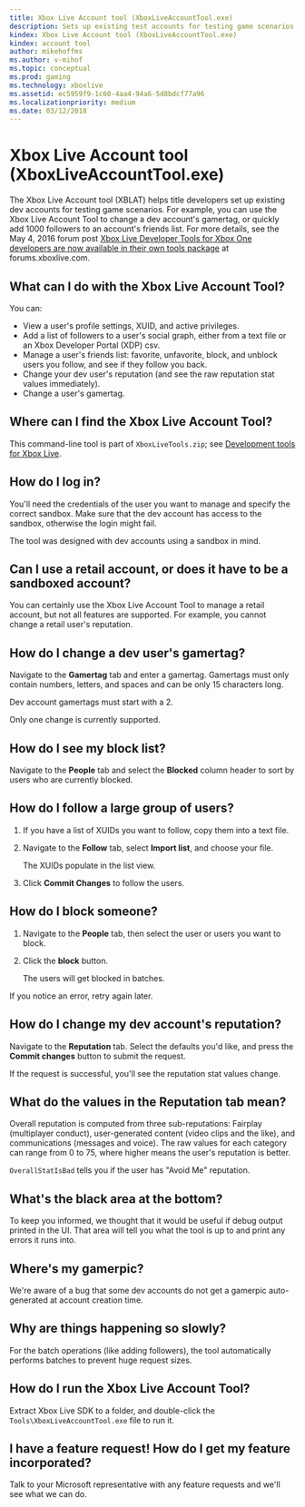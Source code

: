 ```yaml
---
title: Xbox Live Account tool (XboxLiveAccountTool.exe)
description: Sets up existing test accounts for testing game scenarios.
kindex: Xbox Live Account tool (XboxLiveAccountTool.exe)
kindex: account tool
author: mikehoffms
ms.author: v-mihof
ms.topic: conceptual
ms.prod: gaming
ms.technology: xboxlive
ms.assetid: ec5959f9-1c60-4aa4-94a6-5d8bdcf77a96
ms.localizationpriority: medium
ms.date: 03/12/2018
---
```


# Xbox Live Account tool (XboxLiveAccountTool.exe)

<!-- `XboxLiveTools.zip` contains the following "XboxLiveAccountTool-Readme.txt" content. -->
<!-- ## XboxLiveAccountTool (XBLAT) FAQ -->
<!-- ### What is XBLAT? -->

The Xbox Live Account tool (XBLAT) helps title developers set up existing dev accounts for testing game scenarios.
For example, you can use the Xbox Live Account Tool to change a dev account's gamertag, or quickly add 1000 followers to an account's friends list.
For more details, see the May 4, 2016 forum post [Xbox Live Developer Tools for Xbox One developers are now available in their own tools package](https://www.aka.ms/XboxLiveAccountTool) at forums.xboxlive.com.
<!-- The forum post mentions:
* Xbox Live Trace Analyzer
* Xbox Live Account Tool
* Xbox Tournament Tool
* MatchSim -->


## What can I do with the Xbox Live Account Tool?

You can:
*  View a user's profile settings, XUID, and active privileges.
*  Add a list of followers to a user's social graph, either from a text file or an Xbox Developer Portal (XDP) csv.
*  Manage a user's friends list: favorite, unfavorite, block, and unblock users you follow, and see if they follow you back.
*  Change your dev user's reputation (and see the raw reputation stat values immediately).
*  Change a user's gamertag.


## Where can I find the Xbox Live Account Tool?

This command-line tool is part of `XboxLiveTools.zip`; see [Development tools for Xbox Live](live-tools.md).


## How do I log in?

You'll need the credentials of the user you want to manage and specify the correct sandbox.
Make sure that the dev account has access to the sandbox, otherwise the login might fail.

The tool was designed with dev accounts using a sandbox in mind.


## Can I use a retail account, or does it have to be a sandboxed account?

You can certainly use the Xbox Live Account Tool to manage a retail account, but not all features are supported.
For example, you cannot change a retail user's reputation.


## How do I change a dev user's gamertag?

Navigate to the **Gamertag** tab and enter a gamertag.
Gamertags must only contain numbers, letters, and spaces and can be only 15 characters long.

Dev account gamertags must start with a 2.

Only one change is currently supported.


## How do I see my block list?

Navigate to the **People** tab and select the **Blocked** column header to sort by users who are currently blocked.


## How do I follow a large group of users?

1. If you have a list of XUIDs you want to follow, copy them into a text file.

2. Navigate to the **Follow** tab, select **Import list**, and choose your file.

   The XUIDs populate in the list view.

3. Click **Commit Changes** to follow the users.


## How do I block someone?

1. Navigate to the **People** tab, then select the user or users you want to block.

2. Click the **block** button.

   The users will get blocked in batches.

If you notice an error, retry again later.


## How do I change my dev account's reputation?

Navigate to the **Reputation** tab.
Select the defaults you'd like, and press the **Commit changes** button to submit the request.

If the request is successful, you'll see the reputation stat values change.


## What do the values in the Reputation tab mean?

Overall reputation is computed from three sub-reputations: Fairplay (multiplayer conduct), user-generated content (video clips and the like), and communications (messages and voice).
The raw values for each category can range from 0 to 75, where higher means the user's reputation is better.

`OverallStatIsBad` tells you if the user has "Avoid Me" reputation.


## What's the black area at the bottom?

To keep you informed, we thought that it would be useful if debug output printed in the UI.
That area will tell you what the tool is up to and print any errors it runs into.


## Where's my gamerpic?

We're aware of a bug that some dev accounts do not get a gamerpic auto-generated at account creation time.


## Why are things happening so slowly?

For the batch operations (like adding followers), the tool automatically performs batches to prevent huge request sizes.


## How do I run the Xbox Live Account Tool?

Extract Xbox Live SDK to a folder, and double-click the `Tools\XboxLiveAccountTool.exe` file to run it.


## I have a feature request! How do I get my feature incorporated?

Talk to your Microsoft representative with any feature requests and we'll see what we can do.


<!-- ### See also -->

<!-- chm only
* [Creating test accounts](../../get-started/live-setup-testaccounts.md) -->
